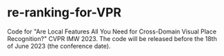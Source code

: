# re-ranking-for-VPR

Code for "Are Local Features All You Need for Cross-Domain Visual Place Recognition?" CVPR IMW 2023. 
The code will be released before the 18th of June 2023 (the conference date).
